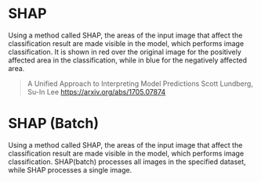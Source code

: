 # SHAP
Using a method called SHAP, the areas of the input image that affect the classification result are made visible in the model, which performs image classification. It is shown in red over the original image for the positively affected area in the classification, while in blue for the negatively affected area.

>A Unified Approach to Interpreting Model Predictions
Scott Lundberg, Su-In Lee
https://arxiv.org/abs/1705.07874


# SHAP (Batch)
Using a method called SHAP,  the areas of the input image that affect the classification result are made visible in the model, which performs image classification. SHAP(batch) processes all images in the specified dataset, while SHAP processes a single image.

